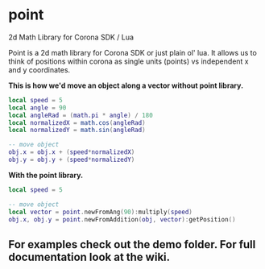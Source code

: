 #  point
2d Math Library for Corona SDK / Lua

Point is a 2d math library for Corona SDK or just plain ol' lua.  It allows us to think of positions within corona as single units (points) vs independent x and y coordinates.

**This is how we'd move an object along a vector without point library.**

```lua 
local speed = 5
local angle = 90
local angleRad = (math.pi * angle) / 180
local normalizedX = math.cos(angleRad)
local normalizedY =	math.sin(angleRad)

-- move object
obj.x = obj.x + (speed*normalizedX)
obj.y = obj.y + (speed*normalizedY)
```

**With the point library.**
```lua
local speed = 5

-- move object
local vector = point.newFromAng(90):multiply(speed)
obj.x, obj.y = point.newFromAddition(obj, vector):getPosition()
```

## For examples check out the demo folder.  For full documentation look at the wiki.
